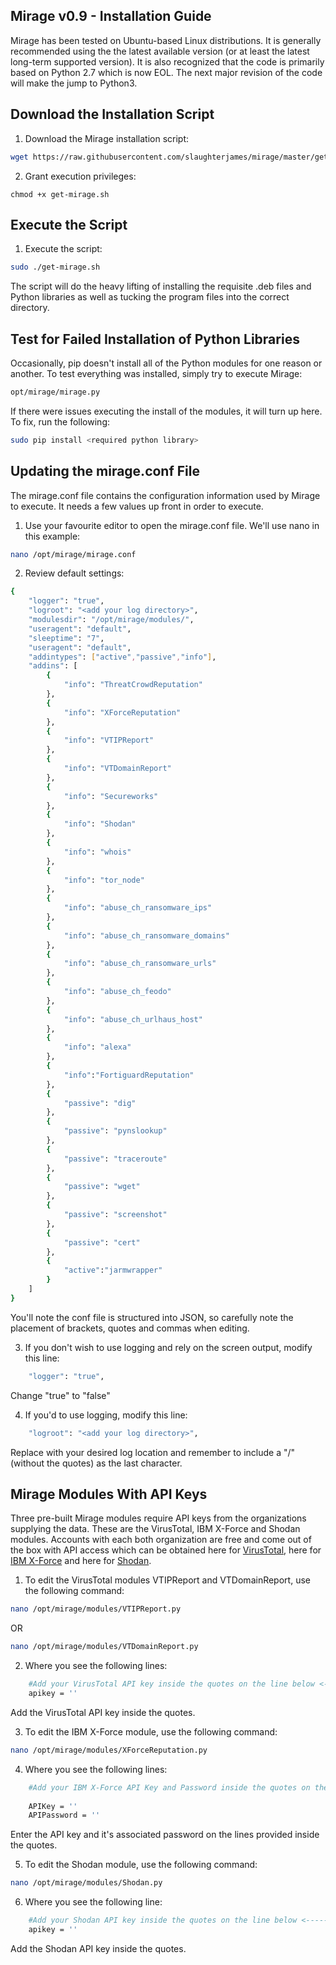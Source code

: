## Mirage v0.9 - Installation Guide

Mirage has been tested on Ubuntu-based Linux distributions.  It is generally recommended using the the latest available version (or at least the latest long-term supported version).  It is also recognized that the code is primarily based on Python 2.7 which is now EOL.  The next major revision of the code will make the jump to Python3.

## Download the Installation Script

1. Download the Mirage installation script:
```bash
wget https://raw.githubusercontent.com/slaughterjames/mirage/master/get-mirage.sh -O get-mirage.sh
```
2. Grant execution privileges:
```
chmod +x get-mirage.sh
```

## Execute the Script

1. Execute the script:

```bash
sudo ./get-mirage.sh
```

The script will do the heavy lifting of installing the requisite .deb files and Python libraries as well as tucking the program files into the correct directory.

## Test for Failed Installation of Python Libraries

Occasionally, pip doesn't install all of the Python modules for one reason or another.  To test everything was installed, simply try to execute Mirage:

```bash
opt/mirage/mirage.py
```

If there were issues executing the install of the modules, it will turn up here.  To fix, run the following:

```bash
sudo pip install <required python library>
```

## Updating the mirage.conf File

The mirage.conf file contains the configuration information used by Mirage to execute.  It needs a few values up front in order to execute.

1. Use your favourite editor to open the mirage.conf file.  We'll use nano in this example:

```bash
nano /opt/mirage/mirage.conf
```

2. Review default settings:

```bash
{
    "logger": "true",
    "logroot": "<add your log directory>",
    "modulesdir": "/opt/mirage/modules/",
    "useragent": "default",
    "sleeptime": "7",
    "useragent": "default",
    "addintypes": ["active","passive","info"],
    "addins": [
        {
            "info": "ThreatCrowdReputation"
        },
        {
            "info": "XForceReputation"
        },
        {
            "info": "VTIPReport"
        },
        {
            "info": "VTDomainReport"
        },
        {
            "info": "Secureworks"
        },
        {
            "info": "Shodan"
        },
        {
            "info": "whois"
        },
        {
            "info": "tor_node"
        },
        {
            "info": "abuse_ch_ransomware_ips"
        },
        {
            "info": "abuse_ch_ransomware_domains"
        },
        {
            "info": "abuse_ch_ransomware_urls"
        },
        {
            "info": "abuse_ch_feodo"
        },      
        {
            "info": "abuse_ch_urlhaus_host"
        },
        {
            "info": "alexa"
        },
        {
            "info":"FortiguardReputation"
        },
        {
            "passive": "dig"
        },
        {
            "passive": "pynslookup"
        },
        {
            "passive": "traceroute"
        },
        {
            "passive": "wget"
        },
        {
            "passive": "screenshot"
        },
        {
            "passive": "cert"
        },
        {
            "active":"jarmwrapper"
        }
    ]
}

```

You'll note the conf file is structured into JSON, so carefully note the placement of brackets, quotes and commas when editing.

3. If you don't wish to use logging and rely on the screen output, modify this line:

```bash
    "logger": "true",
```
Change "true" to "false"

4. If you'd to use logging, modify this line:

```bash
    "logroot": "<add your log directory>",
```

Replace <add your log directory> with your desired log location and remember to include a "/" (without the quotes) as the last character.


## Mirage Modules With API Keys

Three pre-built Mirage modules require API keys from the organizations supplying the data.  These are the VirusTotal, IBM X-Force and Shodan modules.  Accounts with each both organization are free and come out of the box with API access which can be obtained here for [VirusTotal](https://www.virustotal.com/gui/join-us), here for [IBM X-Force](https://www.ibm.com/security/xforce) and here for [Shodan](https://account.shodan.io/register).

1. To edit the VirusTotal modules VTIPReport and VTDomainReport, use the following command:  

```bash
nano /opt/mirage/modules/VTIPReport.py
```
OR 

```bash
nano /opt/mirage/modules/VTDomainReport.py
```

2. Where you see the following lines:

```bash
    #Add your VirusTotal API key inside the quotes on the line below <--------------------------
    apikey = ''
```

Add the VirusTotal API key inside the quotes.
  
3. To edit the IBM X-Force module, use the following command:  

```bash
nano /opt/mirage/modules/XForceReputation.py
```
4. Where you see the following lines:

```bash
    #Add your IBM X-Force API Key and Password inside the quotes on the lines below <--------------------------
    
    APIKey = ''
    APIPassword = ''

```
Enter the API key and it's associated password on the lines provided inside the quotes.

5.  To edit the Shodan module, use the following command:

```bash
nano /opt/mirage/modules/Shodan.py
```

6.  Where you see the following line:

```bash
    #Add your Shodan API key inside the quotes on the line below <--------------------------
    apikey = ''
```

Add the Shodan API key inside the quotes.
